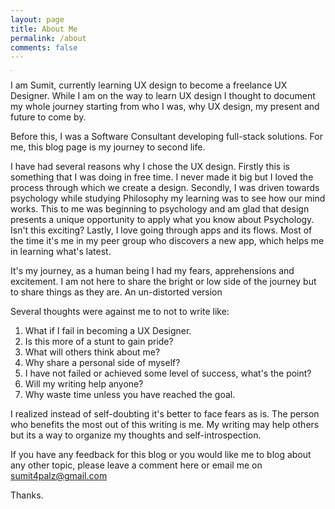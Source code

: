 ```yaml
---
layout: page
title: About Me
permalink: /about
comments: false
---
```


<div class="row justify-content-between">
<div class="col-md-8 pr-5">


<img src="assets/images/avatar2.jpg" alt="avatar2" style="zoom:5%;" />
<p>I am Sumit, currently learning UX design to become a freelance UX Designer. While I am on the way to learn UX design I thought to document my whole journey starting from who I was, why UX design, my present and future to come by.</p>
<p>Before this, I was a Software Consultant developing full-stack solutions. For me, this blog page is my journey to second life.</p>
<p>I have had several reasons why I chose the UX design. Firstly this is something that I was doing in free time. I never made it big but I loved the process through which we create a design. Secondly, I was driven towards psychology while studying Philosophy my learning was to see how our mind works. This to me was beginning to psychology and am glad that design presents a unique opportunity to apply what you know about Psychology. Isn&#39;t this exciting? Lastly, I love going through apps and its flows. Most of the time it&#39;s me in my  peer group who discovers a new app, which helps me in learning what&#39;s latest. </p>
<p>It&#39;s my journey, as a human being I had my fears, apprehensions and excitement. I am not here to share the bright or low side of the journey but to share things as they are. An un-distorted version</p>
<p>Several thoughts were against me to not to write like:</p>
<ol>
<li>What if I fail in becoming a UX Designer.</li>
<li>Is this more of a stunt to gain pride?</li>
<li>What will others think about me?</li>
<li>Why share a personal side of myself?</li>
<li>I have not failed or achieved some level of success, what&#39;s the point?</li>
<li>Will my writing help anyone?</li>
<li>Why waste time unless you have reached the goal.</li>

</ol>
<p>I realized instead of self-doubting it&#39;s better to face fears as is. The person who benefits the most out of this writing is me. My writing may help others but its a way to organize my thoughts and self-introspection.</p>
<p>If you have any feedback for this blog or you would like me to blog about any other topic, please leave a comment here or email me on <a href='mailto:sumit4palz@gmail.com' target='_blank' class='url'>sumit4palz@gmail.com</a></p>
<p>Thanks.</p>

</div>
</div>